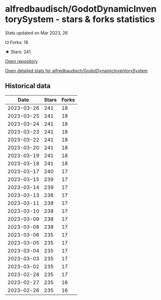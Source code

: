 # alfredbaudisch/GodotDynamicInventorySystem - stars & forks statistics

Stats updated on Mar 2023, 26

☋ Forks: 18

★ Stars: 241

[Open repository](https://github.com/alfredbaudisch/GodotDynamicInventorySystem)

[Open detailed stats for alfredbaudisch/GodotDynamicInventorySystem](https://reviewgithub.com/rep/alfredbaudisch/GodotDynamicInventorySystem)

## Historical data
| Date | Stars | Forks |
|------|-------|-------|
| 2023-03-26 | 241 | 18 | 
| 2023-03-25 | 241 | 18 | 
| 2023-03-24 | 241 | 18 | 
| 2023-03-23 | 241 | 18 | 
| 2023-03-22 | 241 | 18 | 
| 2023-03-20 | 241 | 18 | 
| 2023-03-19 | 241 | 18 | 
| 2023-03-18 | 241 | 18 | 
| 2023-03-17 | 240 | 17 | 
| 2023-03-15 | 239 | 17 | 
| 2023-03-14 | 239 | 17 | 
| 2023-03-13 | 238 | 17 | 
| 2023-03-11 | 238 | 17 | 
| 2023-03-10 | 238 | 17 | 
| 2023-03-09 | 238 | 17 | 
| 2023-03-08 | 238 | 17 | 
| 2023-03-06 | 235 | 17 | 
| 2023-03-05 | 235 | 17 | 
| 2023-03-04 | 235 | 17 | 
| 2023-03-03 | 235 | 17 | 
| 2023-03-02 | 235 | 17 | 
| 2023-02-28 | 235 | 17 | 
| 2023-02-27 | 235 | 16 | 
| 2023-02-26 | 235 | 16 | 

